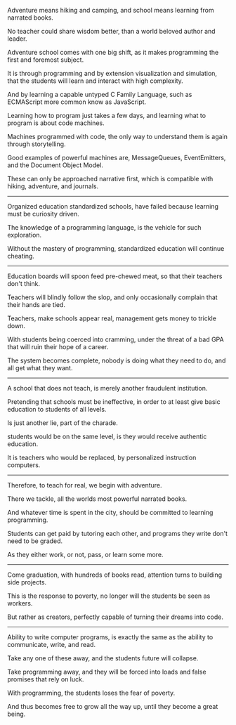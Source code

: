 Adventure means hiking and camping,
and school means learning from narrated books.

No teacher could share wisdom better,
than a world beloved author and leader.

Adventure school comes with one big shift,
as it makes programming the first and foremost subject.

It is through programming and by extension visualization and simulation,
that the students will learn and interact with high complexity.

And by learning a capable untyped C Family Language,
such as ECMAScript more common know as JavaScript.

Learning how to program just takes a few days,
and learning what to program is about code machines.

Machines programmed with code,
the only way to understand them is again through storytelling.

Good examples of powerful machines are,
MessageQueues, EventEmitters, and the Document Object Model.

These can only be approached narrative first,
which is compatible with hiking, adventure, and journals.

---

Organized education standardized schools,
have failed because learning must be curiosity driven.

The knowledge of a programming language,
is the vehicle for such exploration.

Without the mastery of programming,
standardized education will continue cheating.

---

Education boards will spoon feed pre-chewed meat,
so that their teachers don't think.

Teachers will blindly follow the slop,
and only occasionally complain that their hands are tied.

Teachers, make schools appear real,
management gets money to trickle down.

With students being coerced into cramming,
under the threat of a bad GPA that will ruin their hope of a career.

The system becomes complete,
nobody is doing what they need to do, and all get what they want.

---

A school that does not teach,
is merely another fraudulent institution.

Pretending that schools must be ineffective,
in order to at least give basic education to students of all levels.

Is just another lie,
part of the charade.

students would be on the same level,
is they would receive authentic education.

It is teachers who would be replaced,
by personalized instruction computers.

---

Therefore, to teach for real,
we begin with adventure.

There we tackle,
all the worlds most powerful narrated books.

And whatever time is spent in the city,
should be committed to learning programming.

Students can get paid by tutoring each other,
and programs they write don't need to be graded.

As they either work, or not,
pass, or learn some more.

---

Come graduation, with hundreds of books read,
attention turns to building side projects.

This is the response to poverty,
no longer will the students be seen as workers.

But rather as creators,
perfectly capable of turning their dreams into code.

---

Ability to write computer programs,
is exactly the same as the ability to communicate, write, and read.

Take any one of these away,
and the students future will collapse.

Take programming away,
and they will be forced into loads and false promises that rely on luck.

With programming,
the students loses the fear of poverty.

And thus becomes free to grow all the way up,
until they become a great being.
